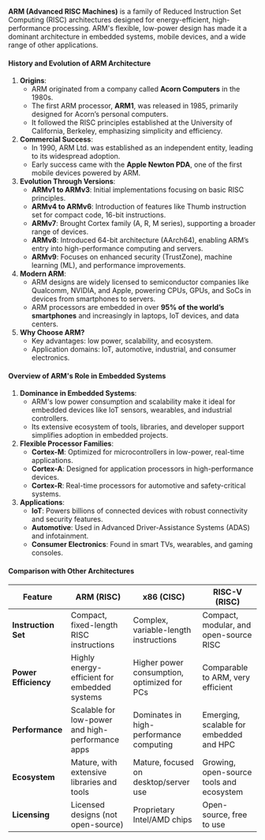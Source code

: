 **ARM (Advanced RISC Machines)** is a family of Reduced Instruction Set Computing (RISC) architectures designed for energy-efficient, high-performance processing. ARM's flexible, low-power design has made it a dominant architecture in embedded systems, mobile devices, and a wide range of other applications.
    
#### **History and Evolution of ARM Architecture**
1. **Origins**:
	- ARM originated from a company called **Acorn Computers** in the 1980s.
	- The first ARM processor, **ARM1**, was released in 1985, primarily designed for Acorn’s personal computers.
	- It followed the RISC principles established at the University of California, Berkeley, emphasizing simplicity and efficiency.
2. **Commercial Success**:
	- In 1990, ARM Ltd. was established as an independent entity, leading to its widespread adoption.
	- Early success came with the **Apple Newton PDA**, one of the first mobile devices powered by ARM.
3. **Evolution Through Versions**:
	- **ARMv1 to ARMv3**: Initial implementations focusing on basic RISC principles.
	- **ARMv4 to ARMv6**: Introduction of features like Thumb instruction set for compact code, 16-bit instructions.
	- **ARMv7**: Brought Cortex family (A, R, M series), supporting a broader range of devices.
	- **ARMv8**: Introduced 64-bit architecture (AArch64), enabling ARM’s entry into high-performance computing and servers.
	- **ARMv9**: Focuses on enhanced security (TrustZone), machine learning (ML), and performance improvements.
4. **Modern ARM**:
	- ARM designs are widely licensed to semiconductor companies like Qualcomm, NVIDIA, and Apple, powering CPUs, GPUs, and SoCs in devices from smartphones to servers.
	- ARM processors are embedded in over **95% of the world’s smartphones** and increasingly in laptops, IoT devices, and data centers.
1. **Why Choose ARM?**
	- Key advantages: low power, scalability, and ecosystem.
	- Application domains: IoT, automotive, industrial, and consumer electronics.

#### **Overview of ARM's Role in Embedded Systems**
1. **Dominance in Embedded Systems**:
	- ARM's low power consumption and scalability make it ideal for embedded devices like IoT sensors, wearables, and industrial controllers.
	- Its extensive ecosystem of tools, libraries, and developer support simplifies adoption in embedded projects.
2. **Flexible Processor Families**:
	- **Cortex-M**: Optimized for microcontrollers in low-power, real-time applications.
	- **Cortex-A**: Designed for application processors in high-performance devices.
	- **Cortex-R**: Real-time processors for automotive and safety-critical systems.
3. **Applications**:
	- **IoT**: Powers billions of connected devices with robust connectivity and security features.
	- **Automotive**: Used in Advanced Driver-Assistance Systems (ADAS) and infotainment.
	- **Consumer Electronics**: Found in smart TVs, wearables, and gaming consoles.
#### **Comparison with Other Architectures**

| **Feature**          | **ARM (RISC)**                                   | **x86 (CISC)**                              | **RISC-V (RISC)**                        |
| -------------------- | ------------------------------------------------ | ------------------------------------------- | ---------------------------------------- |
| **Instruction Set**  | Compact, fixed-length RISC instructions          | Complex, variable-length instructions       | Compact, modular, and open-source RISC   |
| **Power Efficiency** | Highly energy-efficient for embedded systems     | Higher power consumption, optimized for PCs | Comparable to ARM, very efficient        |
| **Performance**      | Scalable for low-power and high-performance apps | Dominates in high-performance computing     | Emerging, scalable for embedded and HPC  |
| **Ecosystem**        | Mature, with extensive libraries and tools       | Mature, focused on desktop/server use       | Growing, open-source tools and ecosystem |
| **Licensing**        | Licensed designs (not open-source)               | Proprietary Intel/AMD chips                 | Open-source, free to use                 |
